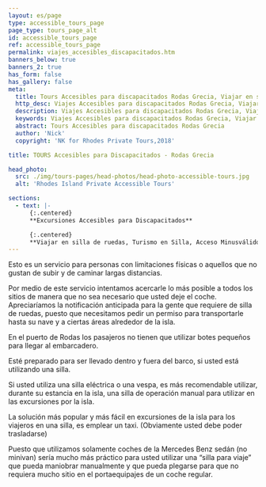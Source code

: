 ```yaml
---
layout: es/page
type: accessible_tours_page
page_type: tours_page_alt
id: accessible_tours_page
ref: accessible_tours_page
permalink: viajes_accesibles_discapacitados.htm
banners_below: true
banners_2: true
has_form: false
has_gallery: false
meta:
  title: Tours Accesibles para discapacitados Rodas Grecia, Viajar en silla de ruedas, Turismo en Silla, Acceso Minusválidos, Excursiones Accesibles  Rodas Grecia
  http_desc: Viajes Accesibles para discapacitados Rodas Grecia, Viajar en silla de ruedas Rodas Grecia, Turismo en Silla, Acceso Minusválidos, Excursiones Accesibles Rodas Grecia
  description: Viajes Accesibles para discapacitados Rodas Grecia, Viajar en silla de ruedas Rodas Grecia, Turismo en Silla, Acceso Minusválidos, Excursiones Accesibles Rodas Grecia
  keywords: Viajes Accesibles para discapacitados Rodas Grecia, Viajar en silla de ruedas Rodas Grecia, Turismo en Silla, Acceso Minusválidos, Excursiones Accesibles Rodas Grecia
  abstract: Tours Accesibles para discapacitados Rodas Grecia
  author: 'Nick'
  copyright: 'NK for Rhodes Private Tours,2018'

title: TOURS Accesibles para Discapacitados - Rodas Grecia

head_photo:
  src: ./img/tours-pages/head-photos/head-photo-accessible-tours.jpg
  alt: 'Rhodes Island Private Accessible Tours'   

sections:
  - text: |-
      {:.centered}
      **Excursiones Accesibles para Discapacitados**

      {:.centered}
      **Viajar en silla de ruedas, Turismo en Silla, Acceso Minusválidos.**
---
```


Esto es un servicio para personas con limitaciones físicas o aquellos que no gustan de subir y de caminar largas distancias.

Por medio de este servicio intentamos acercarle lo más posible a todos los sitios de manera que no sea necesario que usted deje el coche. Apreciaríamos la notificación anticipada para la gente que requiere de silla de ruedas, puesto que necesitamos pedir un permiso para transportarle hasta su nave y a ciertas áreas alrededor de la isla.

En el puerto de Rodas los pasajeros no tienen que utilizar botes pequeños para llegar al embarcadero.

Esté preparado para ser llevado dentro y fuera del barco, si usted está utilizando una silla.

Si usted utiliza una silla eléctrica o una vespa, es más recomendable utilizar, durante su estancia en la isla, una silla de operación manual para utilizar en las excursiones por la isla.

La solución más popular y más fácil en excursiones de la isla para los viajeros en una silla, es emplear un taxi. (Obviamente usted debe poder trasladarse)

Puesto que utilizamos solamente coches de la Mercedes Benz sedán (no minivan) sería mucho más práctico para usted utilizar una “silla para viaje” que pueda maniobrar manualmente y que pueda plegarse para que no requiera mucho sitio en el portaequipajes de un coche regular. 